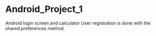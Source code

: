 # Android_Project_1
 Android login screen and calculator
 User registration is done with the shared preferences method.
